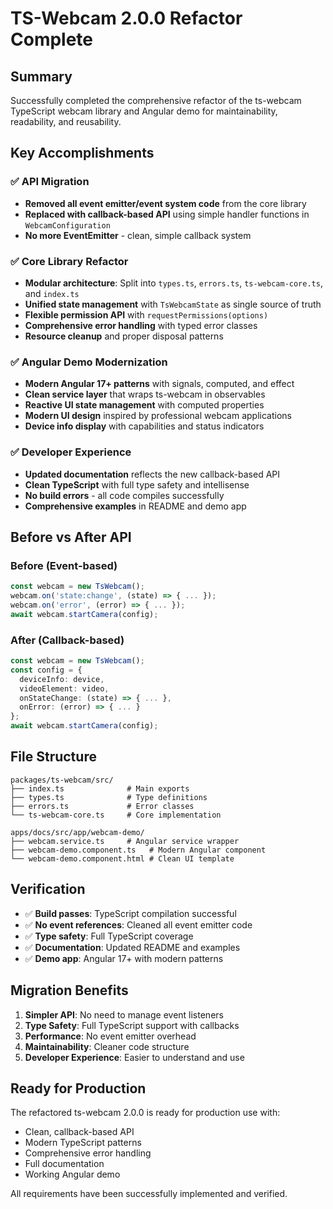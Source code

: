 # TS-Webcam 2.0.0 Refactor Complete

## Summary

Successfully completed the comprehensive refactor of the ts-webcam TypeScript webcam library and Angular demo for maintainability, readability, and reusability.

## Key Accomplishments

### ✅ API Migration
- **Removed all event emitter/event system code** from the core library
- **Replaced with callback-based API** using simple handler functions in `WebcamConfiguration`
- **No more EventEmitter** - clean, simple callback system

### ✅ Core Library Refactor
- **Modular architecture**: Split into `types.ts`, `errors.ts`, `ts-webcam-core.ts`, and `index.ts`
- **Unified state management** with `TsWebcamState` as single source of truth
- **Flexible permission API** with `requestPermissions(options)`
- **Comprehensive error handling** with typed error classes
- **Resource cleanup** and proper disposal patterns

### ✅ Angular Demo Modernization
- **Modern Angular 17+ patterns** with signals, computed, and effect
- **Clean service layer** that wraps ts-webcam in observables
- **Reactive UI state management** with computed properties
- **Modern UI design** inspired by professional webcam applications
- **Device info display** with capabilities and status indicators

### ✅ Developer Experience
- **Updated documentation** reflects the new callback-based API
- **Clean TypeScript** with full type safety and intellisense
- **No build errors** - all code compiles successfully
- **Comprehensive examples** in README and demo app

## Before vs After API

### Before (Event-based)
```typescript
const webcam = new TsWebcam();
webcam.on('state:change', (state) => { ... });
webcam.on('error', (error) => { ... });
await webcam.startCamera(config);
```

### After (Callback-based)
```typescript
const webcam = new TsWebcam();
const config = {
  deviceInfo: device,
  videoElement: video,
  onStateChange: (state) => { ... },
  onError: (error) => { ... }
};
await webcam.startCamera(config);
```

## File Structure

```
packages/ts-webcam/src/
├── index.ts              # Main exports
├── types.ts              # Type definitions
├── errors.ts             # Error classes
└── ts-webcam-core.ts     # Core implementation

apps/docs/src/app/webcam-demo/
├── webcam.service.ts     # Angular service wrapper
├── webcam-demo.component.ts   # Modern Angular component
└── webcam-demo.component.html # Clean UI template
```

## Verification

- ✅ **Build passes**: TypeScript compilation successful
- ✅ **No event references**: Cleaned all event emitter code
- ✅ **Type safety**: Full TypeScript coverage
- ✅ **Documentation**: Updated README and examples
- ✅ **Demo app**: Angular 17+ with modern patterns

## Migration Benefits

1. **Simpler API**: No need to manage event listeners
2. **Type Safety**: Full TypeScript support with callbacks
3. **Performance**: No event emitter overhead
4. **Maintainability**: Cleaner code structure
5. **Developer Experience**: Easier to understand and use

## Ready for Production

The refactored ts-webcam 2.0.0 is ready for production use with:
- Clean, callback-based API
- Modern TypeScript patterns
- Comprehensive error handling
- Full documentation
- Working Angular demo

All requirements have been successfully implemented and verified.
